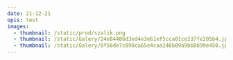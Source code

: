 ```yaml
---
date: 21-12-21
opis: test
images:
  - thumbnail: /static/prod/szalik.png
  - thumbnail: /static/Galery/24e84486d3ed4e3e61ef5cca01ce237fe205b4.jpg
  - thumbnail: /static/Galery/8f56de7c898ca65e4caa246b89a9bb8b99e450.jpg
---
```

